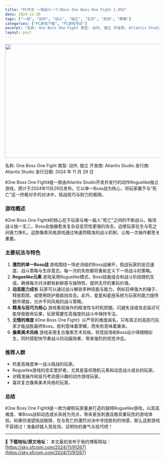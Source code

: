 ```yaml
---
title: "PC中文 一场战斗一个/Boss One Boss One Fight 1.95G"
date: 2024-11-30
tags: ["一战", "动作", "战斗", "独立", "生存", "竞技", "策略"]
categories: ["PC游戏下载", "PC游戏专区"]
excerpt: "名称: One Boss One Fight 类型: 动作, 独立 开发商: Atlantis Studio 发行商: Atlantis Studio 发行日期: 2024 年 11 月 29 日 《One Boss One Fight》是一款由Atlantis Studio开发并发行的动作Rogu&hellip;"
layout: post
---
```


<img class="aligncenter size-full wp-image-91268" src="https://sky.sfcrom.com/wp-content/uploads/2024/11/2024113009202149.webp" alt="" width="660" height="370" />

名称: One Boss One Fight
类型: 动作, 独立
开发商: Atlantis Studio
发行商: Atlantis Studio
发行日期: 2024 年 11 月 29 日

《One Boss One Fight》是一款由Atlantis Studio开发并发行的动作Roguelike独立游戏，预计于2024年11月29日发布。它以单一Boss战为核心，将玩家置于与“死亡”这一终极对手的对决中，挑战技巧与耐力的极限。
<h3><strong>游戏概述</strong></h3>
《One Boss One Fight》的核心在于玩家与唯一敌人“死亡”之间的不断战斗。每场战斗独一无二，Boss会施展愈发复杂且惩罚性更强的攻击，迫使玩家在生与死之间奋力挣扎。这款像素风格游戏通过快速而精准的战斗机制，让每一次操作都至关重要。
<h3><strong>主要玩法与特色</strong></h3>
<ol>
 	<li><strong>激烈的单一Boss战</strong>
游戏围绕一场史诗级的Boss战展开，挑战玩家的反应速度、战斗策略与生存意志。每一次的失败都将重新定义下一场战斗的策略。</li>
 	<li><strong>Roguelike元素</strong>
游戏采用Roguelike模式，Boss技能组合和战斗阶段随机生成，确保每次对决都有新鲜感与独特性，提供无尽的重玩价值。</li>
 	<li><strong>动态能力成长</strong>
玩家可以通过战斗解锁多种技能与能力，例如召唤强大的锤子、释放箭雨、或使用防护盾抵挡攻击。此外，星星和星座系统为玩家的能力提供额外增益，允许不同风格的战斗策略。</li>
 	<li><strong>精准与技巧为核心</strong>
游戏重视操作的精准性与时机把握。闪避失误或攻击延迟可能导致致命后果，玩家需要在高强度的战斗中保持专注。</li>
 	<li><strong>无情的难度</strong>
《One Boss One Fight》以严苛的难度闻名，只有真正的高技巧玩家才能战胜最终Boss。胜利意味着荣耀，而失败意味着重来。</li>
 	<li><strong>像素美术风格</strong>
游戏采用复古像素艺术风格，将竞技场和Boss设计得栩栩如生，同时搭配快节奏战斗的动画效果，带来强烈的视觉冲击。</li>
</ol>
<h3><strong>推荐人群</strong></h3>
<ul>
 	<li>热爱高难度单一战斗挑战的玩家。</li>
 	<li>Roguelike游戏的忠实爱好者，尤其是喜欢随机元素和动态战斗成长的玩家。</li>
 	<li>对精准操作和技巧考验感兴趣的动作游戏玩家。</li>
 	<li>喜欢复古像素美术风格的玩家。</li>
</ul>
<h3><strong>总结</strong></h3>
《One Boss One Fight》是一款为硬核玩家量身打造的独特Roguelike游戏，以其高难度、单Boss战和动态成长系统为亮点，带来紧张刺激且极具重玩性的游戏体验。如果你渴望挑战极限，在与死亡的激烈对决中寻找胜利的快感，那么这款游戏不容错过！准备好踏入竞技场，证明你的勇气与技巧吧！

---
📖 **下载地址/原文地址：** 本文最初发布于我的博客网站：[https://sky.sfcrom.com/2024/11/91267](https://sky.sfcrom.com/2024/11/91267)
